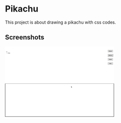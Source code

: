 # Pikachu

This project is about drawing a pikachu with css codes.

## Screenshots

![Pikachu](./screenshots/pikachu.gif)